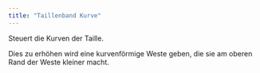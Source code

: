```yaml
---
title: "Taillenband Kurve"
---
```


Steuert die Kurven der Taille.

Dies zu erhöhen wird eine kurvenförmige Weste geben, die sie am oberen Rand der Weste kleiner macht.




